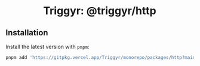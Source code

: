 <h1 align="center">Triggyr: @triggyr/http</h1>

## Installation

Install the latest version with `pnpm`:

```sh
pnpm add 'https://gitpkg.vercel.app/Triggyr/monorepo/packages/http?main'
```
